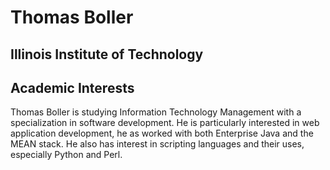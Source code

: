 # Thomas Boller
## Illinois Institute of Technology
## Academic Interests
Thomas Boller is studying Information Technology Management with a specialization in software development.  He is particularly interested
in web application development, he as worked with both Enterprise Java and the MEAN stack.  He also has interest in scripting languages and their uses, especially Python and Perl. 
